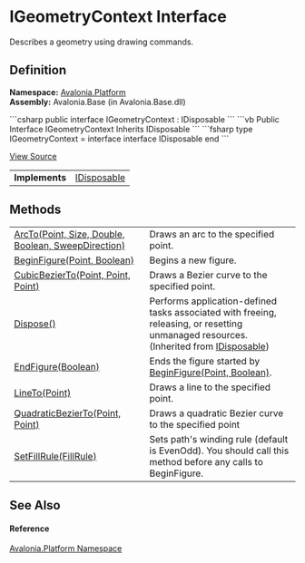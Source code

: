 # IGeometryContext Interface


Describes a geometry using drawing commands.



## Definition
**Namespace:** <a href="N_Avalonia_Platform">Avalonia.Platform</a>  
**Assembly:** Avalonia.Base (in Avalonia.Base.dll)

<Tabs groupId="api-code-preview">
<TabItem value="csharp" label="C#">
```csharp
public interface IGeometryContext : IDisposable
```
</TabItem>
<TabItem value="vb" label="VB">
```vb
Public Interface IGeometryContext
	Inherits IDisposable
```
</TabItem>
<TabItem value="fsharp" label="F#">
```fsharp
type IGeometryContext = 
    interface
        interface IDisposable
    end
```
</TabItem>
</Tabs>



<a href="https://github.com/AvaloniaUI/Avalonia/tree/master/src/Avalonia.Base/Platform/IGeometryContext.cs" title="View the source code">View Source</a>

<table>
<tr><td><strong>Implements</strong></td><td><a href="https://learn.microsoft.com/dotnet/api/system.idisposable" target="_blank" rel="noopener noreferrer">IDisposable</a></td></tr>
</table>



## Methods
<table>
<tr>
<td><a href="M_Avalonia_Platform_IGeometryContext_ArcTo">ArcTo(Point, Size, Double, Boolean, SweepDirection)</a></td>
<td>Draws an arc to the specified point.</td>
</tr>
<tr>
<td><a href="M_Avalonia_Platform_IGeometryContext_BeginFigure">BeginFigure(Point, Boolean)</a></td>
<td>Begins a new figure.</td>
</tr>
<tr>
<td><a href="M_Avalonia_Platform_IGeometryContext_CubicBezierTo">CubicBezierTo(Point, Point, Point)</a></td>
<td>Draws a Bezier curve to the specified point.</td>
</tr>
<tr>
<td><a href="https://learn.microsoft.com/dotnet/api/system.idisposable.dispose" target="_blank" rel="noopener noreferrer">Dispose()</a></td>
<td>Performs application-defined tasks associated with freeing, releasing, or resetting unmanaged resources.<br />(Inherited from <a href="https://learn.microsoft.com/dotnet/api/system.idisposable" target="_blank" rel="noopener noreferrer">IDisposable</a>)</td>
</tr>
<tr>
<td><a href="M_Avalonia_Platform_IGeometryContext_EndFigure">EndFigure(Boolean)</a></td>
<td>Ends the figure started by <a href="M_Avalonia_Platform_IGeometryContext_BeginFigure">BeginFigure(Point, Boolean)</a>.</td>
</tr>
<tr>
<td><a href="M_Avalonia_Platform_IGeometryContext_LineTo">LineTo(Point)</a></td>
<td>Draws a line to the specified point.</td>
</tr>
<tr>
<td><a href="M_Avalonia_Platform_IGeometryContext_QuadraticBezierTo">QuadraticBezierTo(Point, Point)</a></td>
<td>Draws a quadratic Bezier curve to the specified point</td>
</tr>
<tr>
<td><a href="M_Avalonia_Platform_IGeometryContext_SetFillRule">SetFillRule(FillRule)</a></td>
<td>Sets path's winding rule (default is EvenOdd). You should call this method before any calls to BeginFigure.</td>
</tr>
</table>

## See Also


#### Reference
<a href="N_Avalonia_Platform">Avalonia.Platform Namespace</a>  

